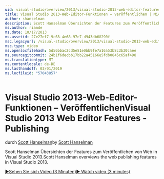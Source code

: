 ```yaml
---
uid: visual-studio/overview/2013/visual-studio-2013-web-editor-features-publishing
title: Visual Studio 2013-Web-Editor-Funktionen – veröffentlichen | Microsoft-Dokumentation
author: shanselman
description: Scott Hanselman Übersichten der Features zum Veröffentlichen von Web in Visual Studio 2013.
ms.author: riande
ms.date: 10/17/2013
ms.assetid: 27e27ef7-9c63-4e68-97e7-d943db68290f
msc.legacyurl: /visual-studio/overview/2013/visual-studio-2013-web-editor-features-publishing
msc.type: video
ms.openlocfilehash: 5d56bbac2cd5e81e0bb9fe7a16a53b8c3b30caee
ms.sourcegitcommit: 24b1f6decbb17bb22a45166e5fdb0845c65af498
ms.translationtype: MT
ms.contentlocale: de-DE
ms.lasthandoff: 03/01/2019
ms.locfileid: "57043857"
---
```

<a name="visual-studio-2013-web-editor-features---publishing"></a><span data-ttu-id="434b4-103">Visual Studio 2013-Web-Editor-Funktionen – Veröffentlichen</span><span class="sxs-lookup"><span data-stu-id="434b4-103">Visual Studio 2013 Web Editor Features - Publishing</span></span>
====================
<span data-ttu-id="434b4-104">durch [Scott Hanselman](https://github.com/shanselman)</span><span class="sxs-lookup"><span data-stu-id="434b4-104">by [Scott Hanselman](https://github.com/shanselman)</span></span>

<span data-ttu-id="434b4-105">Scott Hanselman Übersichten der Features zum Veröffentlichen von Web in Visual Studio 2013.</span><span class="sxs-lookup"><span data-stu-id="434b4-105">Scott Hanselman overviews the web publishing features in Visual Studio 2013.</span></span>

[<span data-ttu-id="434b4-106">&#9654;Sehen Sie sich Video (3 Minuten)</span><span class="sxs-lookup"><span data-stu-id="434b4-106">&#9654; Watch video (3 minutes)</span></span>](https://channel9.msdn.com/Blogs/ASP-NET-Site-Videos/visual-studio-2013-web-editor-features-publishing)
